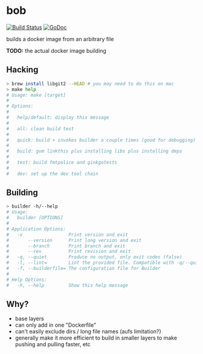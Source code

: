 bob
===

[![Build Status](https://travis-ci.org/rafecolton/bob.svg?branch=master)](https://travis-ci.org/rafecolton/bob)
[![GoDoc](https://godoc.org/github.com/rafecolton/bob?status.png)](https://godoc.org/github.com/rafecolton/bob)

builds a docker image from an arbitrary file

**TODO:** the actual docker image building

## Hacking

```bash
> brew install libgit2 --HEAD # you may need to do this on mac
> make help
# Usage: make [target]
#
# Options:
#
#   help/default: display this message
#
#   all: clean build test
#
#   quick: build + invokes builder a couple times (good for debugging)
#
#   build: gvm linkthis plus installing libs plus installing deps
#
#   test: build fmtpolice and ginkgotests
#
#   dev: set up the dev tool chain
```

## Building

```bash
> builder -h/--help
# Usage:
#   builder [OPTIONS]
#
# Application Options:
#   -v                 Print version and exit
#       --version      Print long version and exit
#       --branch       Print branch and exit
#       --rev          Print revision and exit
#   -q, --quiet        Produce no output, only exit codes (false)
#   -l, --lint=        Lint the provided file. Compatible with -q/--quiet
#   -f, --builderfile= The configuration file for Builder
#
# Help Options:
#   -h, --help         Show this help message
```

## Why?

* base layers
* can only add in one "Dockerfile"
* can't easily exclude dirs / long file names (aufs limitation?)
* generally make it more efficient to build in smaller layers to make
  pushing and pulling faster, etc
